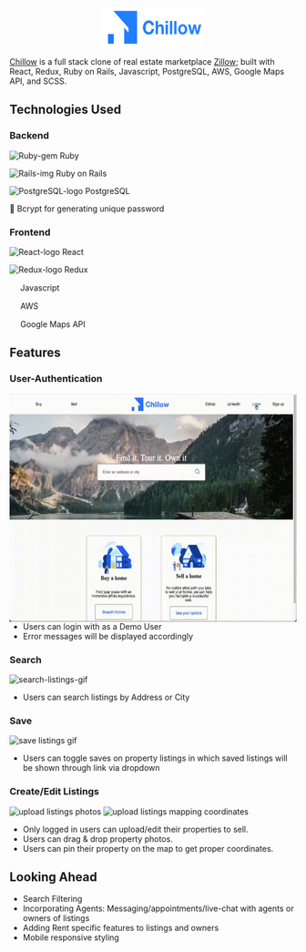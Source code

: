 <p align="center">
  <img width="180" alt="Chillow-logo" height="70" src="https://github.com/hyunbink/Chillow/blob/main/app/assets/images/logo.png">
</p>

[Chillow](https://Chillow.herokuapp.com/#/) is a full stack clone of real estate marketplace [Zillow](https://www.zillow.com/); built with React, Redux, Ruby on Rails, Javascript, PostgreSQL, AWS, Google Maps API, and SCSS.

## Technologies Used

### Backend

<p align="left">
 <img width="15" height="15" alt="Ruby-gem" src="https://upload.wikimedia.org/wikipedia/commons/7/73/Ruby_logo.svg"> Ruby 
</p>
<p align="left">
  <img width="15" height="15" alt="Rails-img" src="https://upload.wikimedia.org/wikipedia/commons/6/62/Ruby_On_Rails_Logo.svg"> Ruby on Rails
</p>
<p align="left">
  <img width="15" height="15" alt="PostgreSQL-logo" src="https://upload.wikimedia.org/wikipedia/commons/2/29/Postgresql_elephant.svg"> PostgreSQL
</p>
<p align="left">
   🔐  Bcrypt for generating unique password
</p>

### Frontend

<p align="left">
  <img width="15" height="15" alt="React-logo" src="https://upload.wikimedia.org/wikipedia/commons/a/a7/React-icon.svg"> React
</p>
<p align="left">
  <img width="15" height="15" alt="Redux-logo" src="https://cdn.jsdelivr.net/gh/devicons/devicon/icons/redux/redux-original.svg"> Redux
</p>
<p align="left">
  <img width="15" height="15" src="https://upload.wikimedia.org/wikipedia/commons/9/99/Unofficial_JavaScript_logo_2.svg"> Javascript
</p>
<p align="left">
  <img width="15" height="15" src="https://upload.wikimedia.org/wikipedia/commons/9/93/Amazon_Web_Services_Logo.svg"> AWS
</p>
<p align="left">
  <img width="15" height="15" src="https://upload.wikimedia.org/wikipedia/commons/a/aa/Google_Maps_icon_%282020%29.svg"> Google Maps API
</p>

## Features

### User-Authentication


<img width="100%" height="400" align="left" alt='login gif' src='https://github.com/hyunbink/Chillow/blob/main/gifs/user-auth.gif'> 

* Users can login with as a Demo User
* Error messages will be displayed accordingly



### Search
<img width="100%" height="400" alt='search-listings-gif' src=''>

* Users can search listings by Address or City


### Save
<img width="100%" height="400" alt='save listings gif' src=""> 

* Users can toggle saves on property listings in which saved listings will be shown through link via dropdown

### Create/Edit Listings

<img width="100%" height="400" alt='upload listings photos' src=""> 
<img width="100%" height="400" alt='upload listings mapping coordinates' src=""> 

* Only logged in users can upload/edit their properties to sell.
* Users can drag & drop property photos.
* Users can pin their property on the map to get proper coordinates.


## Looking Ahead

* Search Filtering
* Incorporating Agents: Messaging/appointments/live-chat with agents or owners of listings
* Adding Rent specific features to listings and owners
* Mobile responsive styling
